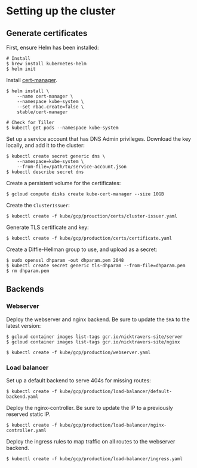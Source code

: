 # Setting up the cluster

## Generate certificates

First, ensure Helm has been installed:

```
# Install
$ brew install kubernetes-helm
$ helm init
```

Install [cert-manager](https://github.com/jetstack/cert-manager).

```
$ helm install \
    --name cert-manager \
    --namespace kube-system \
    --set rbac.create=false \
    stable/cert-manager

# Check for Tiller
$ kubectl get pods --namespace kube-system
```

Set up a service account that has DNS Admin privileges. Download the key
locally, and add it to the cluster:

```
$ kubectl create secret generic dns \
    --namespace=kube-system \
    --from-file=/path/to/service-account.json
$ kubectl describe secret dns
```

Create a persistent volume for the certificates:

```
$ gcloud compute disks create kube-cert-manager --size 10GB
```

Create the `ClusterIssuer`:

```
$ kubectl create -f kube/gcp/prouction/certs/cluster-issuer.yaml
```

Generate TLS certificate and key:

```
$ kubectl create -f kube/gcp/production/certs/certificate.yaml
```

Create a Diffie-Hellman group to use, and upload as a secret:

```
$ sudo openssl dhparam -out dhparam.pem 2048
$ kubectl create secret generic tls-dhparam --from-file=dhparam.pem
$ rm dhparam.pem
```

## Backends

### Webserver

Deploy the webserver and nginx backend. Be sure to update the `SHA` to the
latest version:

```
$ gcloud container images list-tags gcr.io/nicktravers-site/server
$ gcloud container images list-tags gcr.io/nicktravers-site/nginx
```

```
$ kubectl create -f kube/gcp/production/webserver.yaml
```

### Load balancer

Set up a default backend to serve 404s for missing routes:

```
$ kubectl create -f kube/gcp/production/load-balancer/default-backend.yaml
```

Deploy the nginx-controller. Be sure to update the IP to a previously reserved
static IP.

```
$ kubectl create -f kube/gcp/production/load-balancer/nginx-controller.yaml
```

Deploy the ingress rules to map traffic on all routes to the webserver backend.

```
$ kubectl create -f kube/gcp/production/load-balancer/ingress.yaml
```
